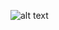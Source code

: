 <!-- ### Hi there 👋 -->

<!--
**24Cipher/24cipher** is a ✨ _special_ ✨ repository because its `README.md` (this file) appears on your GitHub profile.

Here are some ideas to get you started:

- 🔭 I’m currently working on ...
- 🌱 I’m currently learning ...
- 👯 I’m looking to collaborate on ...
- 🤔 I’m looking for help with ...
- 💬 Ask me about ...
- 📫 How to reach me: ...
- 😄 Pronouns: ...
- ⚡ Fun fact: ...
-->

![alt text](https://lh3.googleusercontent.com/fife/AAWUweVj95ryBt98C3VtKMkNZvixcLEJkiSdjLLTTNl7Qt3mg_SK6Jq63flsyRtzUtRJHHpccUQeYYzhEoNujnUdZYF6Ho38wDdEUDYJPgdjesArEMWRfDGzF5q7TOlVC12hIhHCcL7c0lXBFNRaz_FyEUyXSjzj0_neqsLpAQbF5tjTx2O1xInvJJPtDZlrSDlAK6JWlk99LjX1nf5aqvCjm_aXeWsEJgxa8I1FPiZXknSIY8PrmO1eQmmKbnD_iDgUWmbwdTguHkrY14b5JMSggKjuqBlfdPTfPrpvAkomT0fpFs4gOnydd3p6NmrxQ7GWYyIGxby9mBxi4YpeRyzoqtCG61G0KSofSarrZ-p1JpvY1jRxjcYEePUwNa8NTcdGZKWYBipOEWjWyyBSOUreUXYuv3kvhOVRx9TmdLPBaDkzDmjMjf4XkhJX8mRVBLye5HPRv7iHWGi84_A7QT-nFgQLUIhbcICpvsOoSXXrXzRnELTubPpHMPpJbNCXAgYheyzpvHQOhJYuBFKedm8jp38bzz_6XzR2YD-zTv8j_-HJLnDrfLS3AkU0iFBZcJ8Cyl_i457SZT3z7Eq0fA5k8tn5ge8oYztHT2euLCyOWYWYeQivHnz5icVRRgAqxWtV2TAv7Dy-UoqchrJ1gg83fqBqZxHSUUPE_LJYzUWIGZaZ_eKGpH76Zx5-3FUXds3ZhEGy28aXPoTpnvldWtCNvbAoQwYIixwcRrY=w1920-h880-ft)
